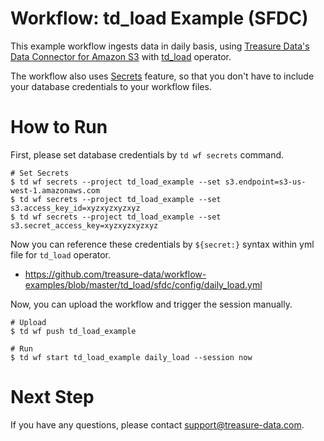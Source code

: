 # Workflow: td_load Example (SFDC)

This example workflow ingests data in daily basis, using [Treasure Data's Data Connector for Amazon S3](https://docs.treasuredata.com/articles/data-connector-s3) with [td_load](http://docs.digdag.io/operators.html#td-load-treasure-data-bulk-loading) operator.

The workflow also uses [Secrets](https://docs.treasuredata.com/articles/workflows-secrets) feature, so that you don't have to include your database credentials to your workflow files.

# How to Run

First, please set database credentials by `td wf secrets` command.

    # Set Secrets
    $ td wf secrets --project td_load_example --set s3.endpoint=s3-us-west-1.amazonaws.com
    $ td wf secrets --project td_load_example --set s3.access_key_id=xyzxyzxyzxyz
    $ td wf secrets --project td_load_example --set s3.secret_access_key=xyzxyzxyzxyz

Now you can reference these credentials by `${secret:}` syntax within yml file for `td_load` operator.

- https://github.com/treasure-data/workflow-examples/blob/master/td_load/sfdc/config/daily_load.yml

Now, you can upload the workflow and trigger the session manually.

    # Upload
    $ td wf push td_load_example
    
    # Run
    $ td wf start td_load_example daily_load --session now
    
# Next Step

If you have any questions, please contact support@treasure-data.com.
